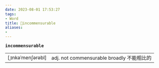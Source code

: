 ```yaml
---
date: 2023-08-01 17:53:27
tags: 
- Word
title: 📖incommensurable
aliases: 
- 
---
```


<pre><strong>incommensurable</strong></pre>
|   |   |
|---|---|
|[ˌɪnkəˈmenʃərəbl]|adj. not commensurable broadly 不能相⽐的|